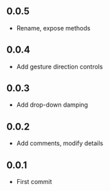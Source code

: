 ## 0.0.5

* Rename, expose methods

## 0.0.4

* Add gesture direction controls

## 0.0.3

* Add drop-down damping

## 0.0.2

* Add comments, modify details

## 0.0.1

* First commit